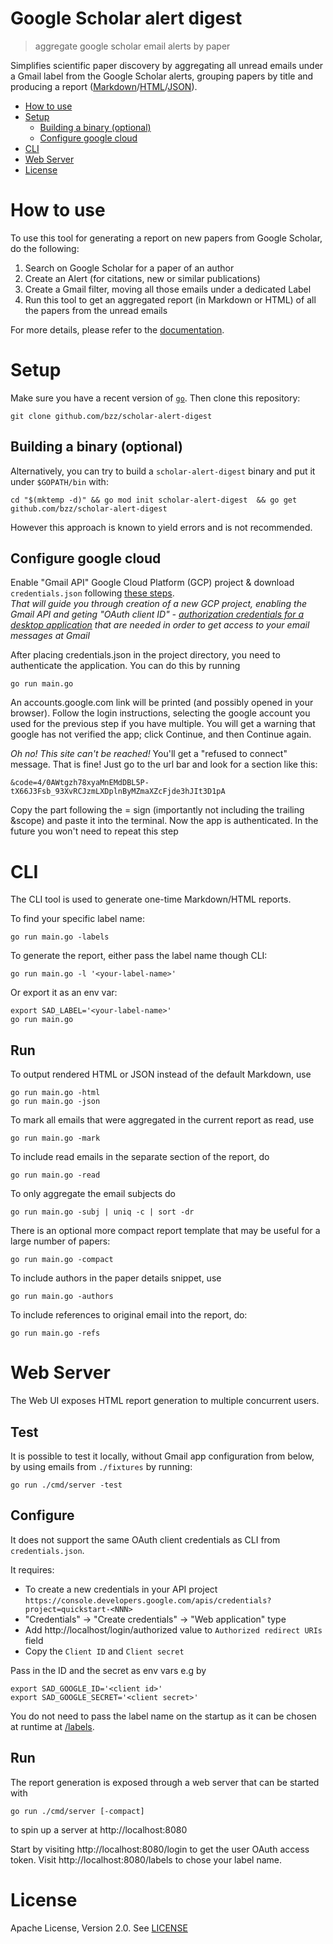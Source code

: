 # Google Scholar alert digest
> aggregate google scholar email alerts by paper

Simplifies scientific paper discovery by aggregating all unread emails under
a Gmail label from the Google Scholar alerts, grouping papers by title and producing a report ([Markdown](https://gist.github.com/bzz/1e8445f71db03a7d57d94147279ee09f)/[HTML](https://gist.github.com/bzz/e1e3ef3e0cdabc254f4e75bfa5511bcb)/[JSON](https://gist.github.com/bzz/4feeec459bcd1ec21f919eaeb163ac7a)).

* [How to use](#how-to-use)
* [Setup](#setup)
   * [Building a binary (optional)](#building-a-binary-optional)
   * [Configure google cloud](#configure-google-cloud)
* [CLI](#cli)
* [Web Server](#web-server)
* [License](#license)

# How to use

To use this tool for generating a report on new papers from Google Scholar, do the following:

 1. Search on Google Scholar for a paper of an author
 2. Create an Alert (for citations, new or similar publications)
 3. Create a Gmail filter, moving all those emails under a dedicated Label
 4. Run this tool to get an aggregated report (in Markdown or HTML) of all the papers from the unread emails

For more details, please refer to the [documentation](/docs).

# Setup

Make sure you have a recent version of [`go`](https://golang.org). Then clone this repository:

```shell
git clone github.com/bzz/scholar-alert-digest
```

## Building a binary (optional)

Alternatively, you can try to build a `scholar-alert-digest` binary and put it under `$GOPATH/bin` with:

```shell
cd "$(mktemp -d)" && go mod init scholar-alert-digest  && go get github.com/bzz/scholar-alert-digest
```

However this approach is known to yield errors and is not recommended.

## Configure google cloud

Enable "Gmail API" Google Cloud Platform (GCP) project & download `credentials.json` following [these steps](https://developers.google.com/gmail/api/quickstart/go#prerequisites).</br>
_That will guide you through creation of a new GCP project, enabling the Gmail API and geting "OAuth client ID" - [authorization credentials for a desktop application](https://developers.google.com/workspace/guides/create-credentials#oauth-client-id) that are needed in order to get access to your email messages at Gmail_

After placing credentials.json in the project directory, you need to authenticate the application. You can do this by running

```shell
go run main.go
```

An accounts.google.com link will be printed (and possibly opened in your browser). Follow the login instructions, selecting the google account you used for the previous step if you have multiple. You will get a warning that google has not verified the app; click Continue, and then Continue again. 

_Oh no! This site can't be reached!_ You'll get a "refused to connect" message. That is fine! Just go to the url bar and look for a section like this:

```
&code=4/0AWtgzh78xyaMnEMdDBL5P-tX66J3Fsb_93XvRCJzmLXDplnByMZmaXZcFjde3hJIt3D1pA
```

Copy the part following the = sign (importantly not including the trailing &scope) and paste it into the terminal. Now the app is authenticated. In the future you won't need to repeat this step

# CLI

The CLI tool is used to generate one-time Markdown/HTML reports.

To find your specific label name:

```shell
go run main.go -labels
```

To generate the report, either pass the label name though CLI:

```shell
go run main.go -l '<your-label-name>'
```

Or export it as an env var:

```shell
export SAD_LABEL='<your-label-name>'
go run main.go
```

## Run
To output rendered HTML or JSON instead of the default Markdown, use
```shell
go run main.go -html
go run main.go -json
```

To mark all emails that were aggregated in the current report as read, use
```shell
go run main.go -mark
```

To include read emails in the separate section of the report, do
```shell
go run main.go -read
```

To only aggregate the email subjects do
```
go run main.go -subj | uniq -c | sort -dr
```

There is an optional more compact report template that may be useful for a large number of papers:
```shell
go run main.go -compact
```

To include authors in the paper details snippet, use
```shell
go run main.go -authors
```

To include references to original email into the report, do:
```shell
go run main.go -refs
```

# Web Server
The Web UI exposes HTML report generation to multiple concurrent users.

## Test
It is possible to test it locally, without Gmail app configuration from below, by using emails from `./fixtures` by running:

```
go run ./cmd/server -test
```

## Configure
It does not support the same OAuth client credentials as CLI from `credentials.json`.

It requires:
 - To create a new credentials in your API project `https://console.developers.google.com/apis/credentials?project=quickstart-<NNN>`
 - "Credentials" -> "Create credentials" -> "Web application" type
 - Add http://localhost/login/authorized value to `Authorized redirect URIs` field
 - Copy the `Client ID` and `Client secret`

Pass in the ID and the secret as env vars e.g by
```shell
export SAD_GOOGLE_ID='<client id>'
export SAD_GOOGLE_SECRET='<client secret>'
```

You do not need to pass the label name on the startup as it can be chosen at
runtime at [/labels](http://localhost:8080/labels).

## Run
The report generation is exposed through a web server that can be started with
```
go run ./cmd/server [-compact]
```

to spin up a server at http://localhost:8080

Start by visiting http://localhost:8080/login to get the user OAuth access token.
Visit http://localhost:8080/labels to chose your label name.

# License

Apache License, Version 2.0. See [LICENSE](LICENSE)
